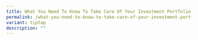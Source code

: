 ```yaml
---
title: What You Need To Know To Take Care Of Your Investment Portfolio
permalink: /what-you-need-to-know-to-take-care-of-your-investment-portfolio/
variant: tiptap
description: ""
---
```

